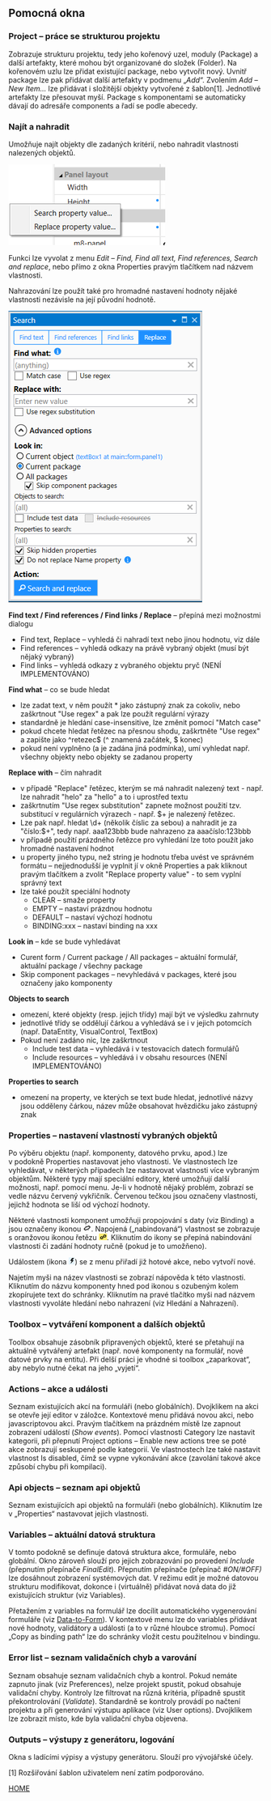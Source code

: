 ## Pomocná okna

### Project – práce se strukturou projektu

Zobrazuje strukturu projektu, tedy jeho kořenový uzel, moduly (Package)
a další artefakty, které mohou být organizované do složek (Folder). Na
kořenovém uzlu lze přidat existující package, nebo vytvořit nový. Uvnitř
package lze pak přidávat další artefakty v podmenu „_Add_“. Zvolením
_Add – New Item…_ lze přidávat i složitější objekty vytvořené
z šablon[1]. Jednotlivé artefakty lze přesouvat myší. Package
s komponentami se automaticky dávají do adresáře components a řadí se
podle abecedy.

### Najít a nahradit

Umožňuje najít objekty dle zadaných kritérií, nebo nahradit vlastnosti
nalezených objektů.

![test](../media/image6.png "Test")

Funkci lze vyvolat z menu _Edit_ _– Find, Find_ _all text, Find
references, Search and replace_, nebo přímo z okna Properties pravým
tlačítkem nad názvem vlastnosti.

Nahrazování lze použít také pro hromadné nastavení hodnoty nějaké
vlastnosti nezávisle na její původní hodnotě.

![test](../media/image7.png "Test")

**Find text / Find references / Find links / Replace** – přepíná mezi
možnostmi dialogu

- Find text, Replace – vyhledá či nahradí text nebo jinou hodnotu, viz
  dále
- Find references – vyhledá odkazy na právě vybraný objekt (musí být
  nějaký vybraný)
- Find links – vyhledá odkazy z vybraného objektu pryč (NENÍ
  IMPLEMENTOVÁNO)

**Find what** – co se bude hledat

- lze zadat text, v něm použít \* jako zástupný znak za cokoliv, nebo
  zaškrtnout "Use regex" a pak lze použít regulární výrazy
- standardně je hledání case-insensitive, lze změnit pomocí "Match
  case"
- pokud chcete hledat řetězec na přesnou shodu, zaškrtněte "Use regex"
  a zapište jako ^retezec$ (^ znamená začátek, $ konec)
- pokud není vyplněno (a je zadána jiná podmínka), umí vyhledat např.
  všechny objekty nebo objekty se zadanou property

**Replace with** – čím nahradit

- v případě "Replace" řetězec, kterým se má nahradit nalezený text -
  např. lze nahradit "helo" za "hello" a to i uprostřed textu
- zaškrtnutím "Use regex substitution" zapnete možnost použití tzv.
  substitucí v regulárních výrazech - např. \$+ je nalezený řetězec.
- Lze pak např. hledat \\d+ (několik číslic za sebou) a nahradit je za
  "číslo:\$+", tedy např. aaa123bbb bude nahrazeno za aaačíslo:123bbb
- v případě použití prázdného řetězce pro vyhledání lze toto použít
  jako hromadné nastavení hodnot
- u property jiného typu, než string je hodnotu třeba uvést ve
  správném formátu – nejjednodušší je vyplnit jí v okně Properties a
  pak kliknout pravým tlačítkem a zvolit "Replace property value" - to
  sem vyplní správný text
- lze také použít speciální hodnoty
  - CLEAR – smaže property
  - EMPTY – nastaví prázdnou hodnotu
  - DEFAULT – nastaví výchozí hodnotu
  - BINDING:xxx – nastaví binding na xxx

**Look in** – kde se bude vyhledávat

- Curent form / Current package / All packages – aktuální formulář,
  aktuální package / všechny package
- Skip component packages – nevyhledává v packages, které jsou
  označeny jako komponenty

**Objects to search**

- omezení, které objekty (resp. jejich třídy) mají být ve výsledku
  zahrnuty
- jednotlivé třídy se oddělují čárkou a vyhledává se i v jejich
  potomcích (např. DataEntity, VisualControl, TextBox)
- Pokud není zadáno nic, lze zaškrtnout
  - Include test data – vyhledává i v testovacích datech formulářů
  - Include resources – vyhledává i v obsahu resources (NENÍ
    IMPLEMENTOVÁNO)

**Properties to search**

- omezení na property, ve kterých se text bude hledat, jednotlivé
  názvy jsou odděleny čárkou, název může obsahovat hvězdičku jako
  zástupný znak

### Properties – nastavení vlastností vybraných objektů

Po výběru objektu (např. komponenty, datového prvku, apod.) lze
v podokně Properties nastavovat jeho vlastnosti. Ve vlastnostech lze
vyhledávat, v některých případech lze nastavovat vlastnosti více
vybraným objektům. Některé typy mají speciální editory, které umožňují
další možnosti, např. pomocí menu. Je-li v hodnotě nějaký problém,
zobrazí se vedle názvu červený vykřičník. Červenou tečkou jsou označeny
vlastnosti, jejichž hodnota se liší od výchozí hodnoty.

Některé vlastnosti komponent umožňuji propojování s daty (viz Binding) a
jsou označeny ikonou ![image.png](/.attachments/image-8393e9fc-4653-41f4-8528-f1b69ebf711b.png).
Napojená („nabindovaná“) vlastnost se zobrazuje s oranžovou ikonou
řetězu ![image.png](/.attachments/image-accdc94e-d093-4842-8345-ca932e24e90d.png).
Kliknutím do ikony se přepíná nabindování vlastnosti či zadání hodnoty
ručně (pokud je to umožňeno).

Událostem (ikona ![image.png](/.attachments/image-09248a2e-ef5b-43c6-a5be-323dc1e8def2.png)) se z menu přiřadí již hotové akce, nebo vytvoří nové.

Najetím myši na název vlastnosti se zobrazí nápověda k této vlastnosti.
Kliknutím do názvu komponenty hned pod ikonou s ozubeným kolem
zkopírujete text do schránky. Kliknutím na pravé tlačítko myši nad
názvem vlastnosti vyvoláte hledání nebo nahrazení (viz Hledání a
Nahrazení).

### Toolbox – vytváření komponent a dalších objektů

Toolbox obsahuje zásobník připravených objektů, které se přetahují na
aktuálně vytvářený artefakt (např. nové komponenty na formulář, nové
datové prvky na entitu). Při delší práci je vhodné si toolbox
„zaparkovat“, aby nebylo nutné čekat na jeho „vyjetí“.

### Actions – akce a události

Seznam existujících akcí na formuláři (nebo globálních). Dvojklikem na
akci se otevře její editor v záložce. Kontextové menu přidává novou
akci, nebo javascriptovou akci. Pravým tlačítkem na prázdném místě lze
zapnout zobrazení událostí (_Show events_). Pomocí vlastnosti Category
lze nastavit kategorii, při přepnutí Project options – Enable new
actions tree se poté akce zobrazují seskupené podle kategorií. Ve
vlastnostech lze také nastavit vlastnost Is disabled, čímž se vypne
vykonávání akce (zavolání takové akce způsobí chybu při kompilaci).

### Api objects – seznam api objektů

Seznam existujících api objektů na formuláři (nebo globálních).
Kliknutím lze v „Properties“ nastavovat jejich vlastnosti.

### Variables – aktuální datová struktura

V tomto podokně se definuje datová struktura akce, formuláře, nebo
globální. Okno zároveň slouží pro jejich zobrazování po provedení
_Include_ (přepnutím přepínače _FinalEdit_). Přepnutím přepínače
(přepínač _\#ON/\#OFF)_ lze dosáhnout zobrazení systémových dat.
V režimu edit je možné datovou strukturu modifikovat, dokonce i
(virtuálně) přidávat nová data do již existujících struktur (viz
Variables).

Přetažením z variables na formulář lze docílit automatického
vygenerování formuláře (viz [Data-to-Form](main-window#Data-to-form)).
V kontextové menu lze do variables přidávat nové hodnoty, validátory a
události (a to v různé hloubce stromu). Pomocí „Copy as binding path“
lze do schránky vložit cestu použitelnou v bindingu.

### Error list – seznam validačních chyb a varování

Seznam obsahuje seznam validačních chyb a kontrol. Pokud nemáte zapnuto
jinak (viz Preferences), nelze projekt spustit, pokud obsahuje validační
chyby. Kontroly lze filtrovat na různá kritéria, případně spustit
překontrolování (_Validate_). Standardně se kontroly provádí po načtení
projektu a při generování výstupu aplikace (viz User options).
Dvojklikem lze zobrazit místo, kde byla validační chyba objevena.

### Outputs – výstupy z generátoru, logování

Okna s ladícími výpisy a výstupy generátoru. Slouží pro vývojářské
účely.

[1] Rozšiřování šablon uživatelem není zatím podporováno.

[HOME](/index)
